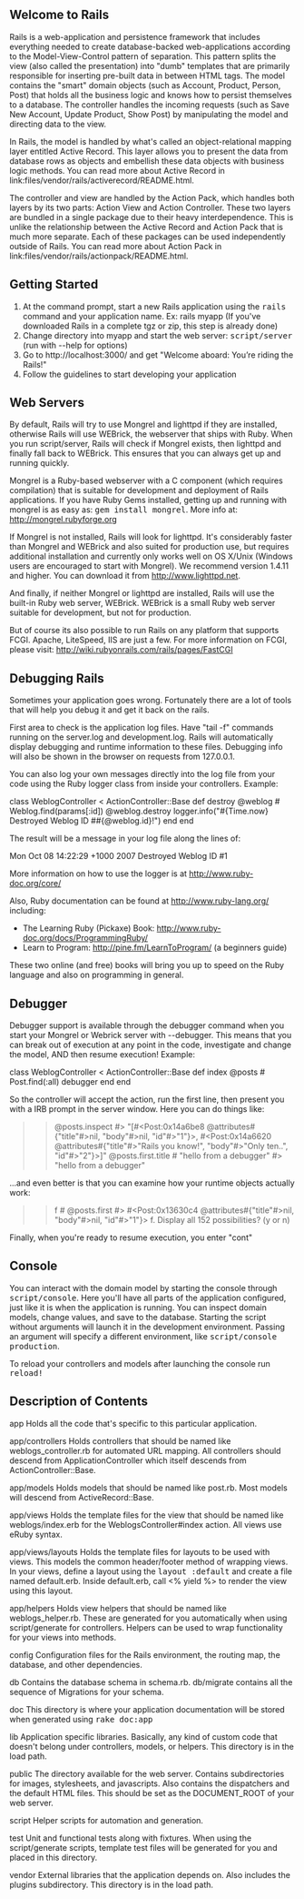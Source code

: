 ## Welcome to Rails

Rails is a web-application and persistence framework that includes everything
needed to create database-backed web-applications according to the
Model-View-Control pattern of separation. This pattern splits the view (also
called the presentation) into "dumb" templates that are primarily responsible
for inserting pre-built data in between HTML tags. The model contains the
"smart" domain objects (such as Account, Product, Person, Post) that holds all
the business logic and knows how to persist themselves to a database. The
controller handles the incoming requests (such as Save New Account, Update
Product, Show Post) by manipulating the model and directing data to the view.

In Rails, the model is handled by what's called an object-relational mapping
layer entitled Active Record. This layer allows you to present the data from
database rows as objects and embellish these data objects with business logic
methods. You can read more about Active Record in
link:files/vendor/rails/activerecord/README.html.

The controller and view are handled by the Action Pack, which handles both
layers by its two parts: Action View and Action Controller. These two layers
are bundled in a single package due to their heavy interdependence. This is
unlike the relationship between the Active Record and Action Pack that is much
more separate. Each of these packages can be used independently outside of
Rails.  You can read more about Action Pack in
link:files/vendor/rails/actionpack/README.html.


## Getting Started

1. At the command prompt, start a new Rails application using the <tt>rails</tt> command
   and your application name. Ex: rails myapp
   (If you've downloaded Rails in a complete tgz or zip, this step is already done)
2. Change directory into myapp and start the web server: <tt>script/server</tt> (run with --help for options)
3. Go to http://localhost:3000/ and get "Welcome aboard: You’re riding the Rails!"
4. Follow the guidelines to start developing your application


## Web Servers

By default, Rails will try to use Mongrel and lighttpd if they are installed, otherwise
Rails will use WEBrick, the webserver that ships with Ruby. When you run script/server,
Rails will check if Mongrel exists, then lighttpd and finally fall back to WEBrick. This ensures
that you can always get up and running quickly.

Mongrel is a Ruby-based webserver with a C component (which requires compilation) that is
suitable for development and deployment of Rails applications. If you have Ruby Gems installed,
getting up and running with mongrel is as easy as: <tt>gem install mongrel</tt>.
More info at: http://mongrel.rubyforge.org

If Mongrel is not installed, Rails will look for lighttpd. It's considerably faster than
Mongrel and WEBrick and also suited for production use, but requires additional
installation and currently only works well on OS X/Unix (Windows users are encouraged
to start with Mongrel). We recommend version 1.4.11 and higher. You can download it from
http://www.lighttpd.net.

And finally, if neither Mongrel or lighttpd are installed, Rails will use the built-in Ruby
web server, WEBrick. WEBrick is a small Ruby web server suitable for development, but not
for production.

But of course its also possible to run Rails on any platform that supports FCGI.
Apache, LiteSpeed, IIS are just a few. For more information on FCGI,
please visit: http://wiki.rubyonrails.com/rails/pages/FastCGI


## Debugging Rails

Sometimes your application goes wrong.  Fortunately there are a lot of tools that
will help you debug it and get it back on the rails.

First area to check is the application log files.  Have "tail -f" commands running
on the server.log and development.log. Rails will automatically display debugging
and runtime information to these files. Debugging info will also be shown in the
browser on requests from 127.0.0.1.

You can also log your own messages directly into the log file from your code using
the Ruby logger class from inside your controllers. Example:

  class WeblogController < ActionController::Base
    def destroy
      @weblog # Weblog.find(params[:id])
      @weblog.destroy
      logger.info("#{Time.now} Destroyed Weblog ID ##{@weblog.id}!")
    end
  end

The result will be a message in your log file along the lines of:

  Mon Oct 08 14:22:29 +1000 2007 Destroyed Weblog ID #1

More information on how to use the logger is at http://www.ruby-doc.org/core/

Also, Ruby documentation can be found at http://www.ruby-lang.org/ including:

* The Learning Ruby (Pickaxe) Book: http://www.ruby-doc.org/docs/ProgrammingRuby/
* Learn to Program: http://pine.fm/LearnToProgram/  (a beginners guide)

These two online (and free) books will bring you up to speed on the Ruby language
and also on programming in general.


## Debugger

Debugger support is available through the debugger command when you start your Mongrel or
Webrick server with --debugger. This means that you can break out of execution at any point
in the code, investigate and change the model, AND then resume execution! Example:

  class WeblogController < ActionController::Base
    def index
      @posts # Post.find(:all)
      debugger
    end
  end

So the controller will accept the action, run the first line, then present you
with a IRB prompt in the server window. Here you can do things like:

  >> @posts.inspect
  #> "[#<Post:0x14a6be8 @attributes#{\"title\"#>nil, \"body\"#>nil, \"id\"#>\"1\"}>,
       #<Post:0x14a6620 @attributes#{\"title\"#>\"Rails you know!\", \"body\"#>\"Only ten..\", \"id\"#>\"2\"}>]"
  >> @posts.first.title # "hello from a debugger"
  #> "hello from a debugger"

...and even better is that you can examine how your runtime objects actually work:

  >> f # @posts.first
  #> #<Post:0x13630c4 @attributes#{"title"#>nil, "body"#>nil, "id"#>"1"}>
  >> f.
  Display all 152 possibilities? (y or n)

Finally, when you're ready to resume execution, you enter "cont"


## Console

You can interact with the domain model by starting the console through <tt>script/console</tt>.
Here you'll have all parts of the application configured, just like it is when the
application is running. You can inspect domain models, change values, and save to the
database. Starting the script without arguments will launch it in the development environment.
Passing an argument will specify a different environment, like <tt>script/console production</tt>.

To reload your controllers and models after launching the console run <tt>reload!</tt>


## Description of Contents

app
  Holds all the code that's specific to this particular application.

app/controllers
  Holds controllers that should be named like weblogs_controller.rb for
  automated URL mapping. All controllers should descend from ApplicationController
  which itself descends from ActionController::Base.

app/models
  Holds models that should be named like post.rb.
  Most models will descend from ActiveRecord::Base.

app/views
  Holds the template files for the view that should be named like
  weblogs/index.erb for the WeblogsController#index action. All views use eRuby
  syntax.

app/views/layouts
  Holds the template files for layouts to be used with views. This models the common
  header/footer method of wrapping views. In your views, define a layout using the
  <tt>layout :default</tt> and create a file named default.erb. Inside default.erb,
  call <% yield %> to render the view using this layout.

app/helpers
  Holds view helpers that should be named like weblogs_helper.rb. These are generated
  for you automatically when using script/generate for controllers. Helpers can be used to
  wrap functionality for your views into methods.

config
  Configuration files for the Rails environment, the routing map, the database, and other dependencies.

db
  Contains the database schema in schema.rb.  db/migrate contains all
  the sequence of Migrations for your schema.

doc
  This directory is where your application documentation will be stored when generated
  using <tt>rake doc:app</tt>

lib
  Application specific libraries. Basically, any kind of custom code that doesn't
  belong under controllers, models, or helpers. This directory is in the load path.

public
  The directory available for the web server. Contains subdirectories for images, stylesheets,
  and javascripts. Also contains the dispatchers and the default HTML files. This should be
  set as the DOCUMENT_ROOT of your web server.

script
  Helper scripts for automation and generation.

test
  Unit and functional tests along with fixtures. When using the script/generate scripts, template
  test files will be generated for you and placed in this directory.

vendor
  External libraries that the application depends on. Also includes the plugins subdirectory.
  This directory is in the load path.
